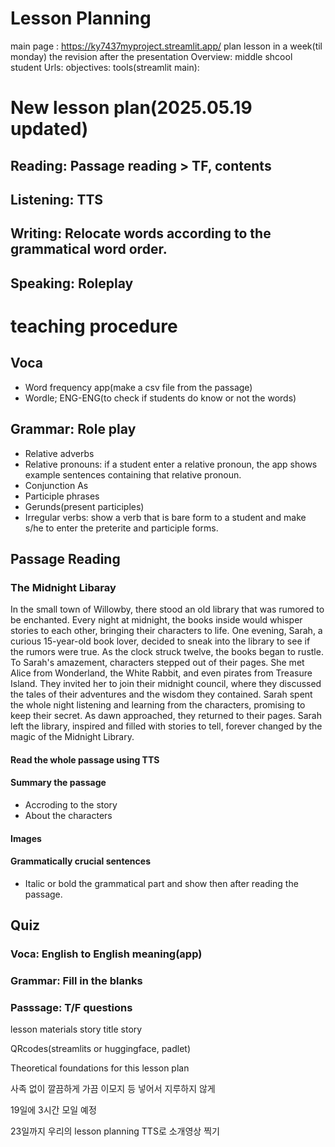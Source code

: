 # Lesson Planning
main page : https://ky7437myproject.streamlit.app/
plan lesson in a week(til monday)
the revision after the presentation
Overview: middle shcool student
Urls: 
objectives: 
tools(streamlit main): 

# New lesson plan(2025.05.19 updated)
## Reading: Passage reading > TF, contents 
## Listening: TTS
## Writing: Relocate words according to the grammatical word order. 
## Speaking: Roleplay


# teaching procedure
## Voca
- Word frequency app(make a csv file from the passage)
- Wordle; ENG-ENG(to check if students do know or not the words)

## Grammar: Role play 
- Relative adverbs
- Relative pronouns: if a student enter a relative pronoun, the app shows example sentences containing that relative pronoun. 
- Conjunction As
- Participle phrases
- Gerunds(present participles)
- Irregular verbs: show a verb that is bare form to a student and make s/he to enter the preterite and participle forms. 

## Passage Reading
### The Midnight Libaray 
In the small town of Willowby, there stood an old library that was rumored to be enchanted. Every night at midnight, the books inside would whisper stories to each other, bringing their characters to life. One evening, Sarah, a curious 15-year-old book lover, decided to sneak into the library to see if the rumors were true.
As the clock struck twelve, the books began to rustle. To Sarah's amazement, characters stepped out of their pages. She met Alice from Wonderland, the White Rabbit, and even pirates from Treasure Island. They invited her to join their midnight council, where they discussed the tales of their adventures and the wisdom they contained.
Sarah spent the whole night listening and learning from the characters, promising to keep their secret. As dawn approached, they returned to their pages. Sarah left the library, inspired and filled with stories to tell, forever changed by the magic of the Midnight Library.

#### Read the whole passage using TTS
#### Summary the passage
- Accroding to the story
- About the characters
#### Images
#### Grammatically crucial sentences
- Italic or bold the grammatical part and show then after reading the passage. 

## Quiz
### Voca: English to English meaning(app)
### Grammar: Fill in the blanks
### Passsage: T/F questions

lesson materials
story title
story

QRcodes(streamlits or huggingface, padlet)

Theoretical foundations for this lesson plan

사족 없이 깔끔하게
가끔 이모지 등 넣어서 지루하지 않게

19일에 3시간 모일 예정

23일까지 우리의 lesson planning TTS로 소개영상 찍기 
